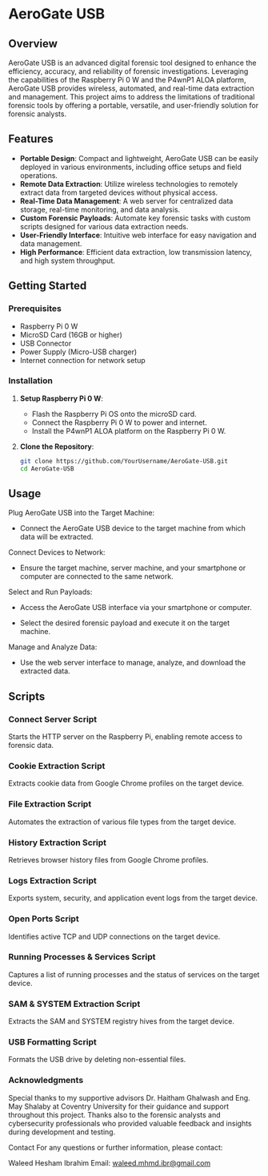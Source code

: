 # AeroGate USB

## Overview

AeroGate USB is an advanced digital forensic tool designed to enhance the efficiency, accuracy, and reliability of forensic investigations. Leveraging the capabilities of the Raspberry Pi 0 W and the P4wnP1 ALOA platform, AeroGate USB provides wireless, automated, and real-time data extraction and management. This project aims to address the limitations of traditional forensic tools by offering a portable, versatile, and user-friendly solution for forensic analysts.

## Features

- **Portable Design**: Compact and lightweight, AeroGate USB can be easily deployed in various environments, including office setups and field operations.
- **Remote Data Extraction**: Utilize wireless technologies to remotely extract data from targeted devices without physical access.
- **Real-Time Data Management**: A web server for centralized data storage, real-time monitoring, and data analysis.
- **Custom Forensic Payloads**: Automate key forensic tasks with custom scripts designed for various data extraction needs.
- **User-Friendly Interface**: Intuitive web interface for easy navigation and data management.
- **High Performance**: Efficient data extraction, low transmission latency, and high system throughput.

## Getting Started

### Prerequisites

- Raspberry Pi 0 W
- MicroSD Card (16GB or higher)
- USB Connector
- Power Supply (Micro-USB charger)
- Internet connection for network setup

### Installation

1. **Setup Raspberry Pi 0 W**:
   - Flash the Raspberry Pi OS onto the microSD card.
   - Connect the Raspberry Pi 0 W to power and internet.
   - Install the P4wnP1 ALOA platform on the Raspberry Pi 0 W.

2. **Clone the Repository**:
   ```bash
   git clone https://github.com/YourUsername/AeroGate-USB.git
   cd AeroGate-USB

## Usage
Plug AeroGate USB into the Target Machine:

- Connect the AeroGate USB device to the target machine from which data will be extracted.

Connect Devices to Network:

- Ensure the target machine, server machine, and your smartphone or computer are connected to the same network.

Select and Run Payloads:

- Access the AeroGate USB interface via your smartphone or computer.

- Select the desired forensic payload and execute it on the target machine.

Manage and Analyze Data:

- Use the web server interface to manage, analyze, and download the extracted data.

## Scripts
### Connect Server Script
Starts the HTTP server on the Raspberry Pi, enabling remote access to forensic data.

### Cookie Extraction Script
Extracts cookie data from Google Chrome profiles on the target device.

### File Extraction Script
Automates the extraction of various file types from the target device.

### History Extraction Script
Retrieves browser history files from Google Chrome profiles.

### Logs Extraction Script
Exports system, security, and application event logs from the target device.

### Open Ports Script
Identifies active TCP and UDP connections on the target device.

### Running Processes & Services Script
Captures a list of running processes and the status of services on the target device.

### SAM & SYSTEM Extraction Script
Extracts the SAM and SYSTEM registry hives from the target device.

### USB Formatting Script
Formats the USB drive by deleting non-essential files.





### Acknowledgments
Special thanks to my supportive advisors Dr. Haitham Ghalwash and Eng. May Shalaby at Coventry University for their guidance and support throughout this project. Thanks also to the forensic analysts and cybersecurity professionals who provided valuable feedback and insights during development and testing.

Contact
For any questions or further information, please contact:

Waleed Hesham Ibrahim
Email: waleed.mhmd.ibr@gmail.com
